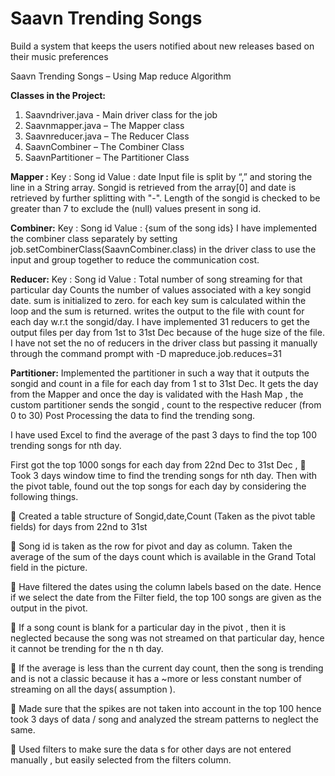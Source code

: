 # Saavn Trending Songs
Build a system that keeps the users notified about new releases based on their music preferences

Saavn Trending Songs – Using Map reduce Algorithm

**Classes in the Project:**

1. Saavndriver.java - Main driver class for the job
2. Saavnmapper.java – The Mapper class
3. Saavnreducer.java – The Reducer Class
4. SaavnCombiner – The Combiner Class
5. SaavnPartitioner – The Partitioner Class

**Mapper :**
Key : Song id
Value : date
Input file is split by “,” and storing the line in a String array.
Songid is retrieved from the array[0] and date is retrieved by further splitting with "-".
Length of the songid is checked to be greater than 7 to exclude the (null) values present in song id.


**Combiner:**
Key : Song id
Value : {sum of the song ids}
I have implemented the combiner class separately by setting
job.setCombinerClass(SaavnCombiner.class) in the driver class to use the input and group together to
reduce the communication cost.


**Reducer:**
Key : Song id
Value : Total number of song streaming for that particular day
Counts the number of values associated with a key songid date.
sum is initialized to zero. for each key sum is calculated within the loop and the sum is returned.
writes the output to the file with count for each day w.r.t the songid/day. I have implemented 31 reducers
to get the output files per day from 1st to 31st Dec because of the huge size of the file. I have not set the no
of reducers in the driver class but passing it manually through the command prompt with -D
mapreduce.job.reduces=31


**Partitioner:**
Implemented the partitioner in such a way that it outputs the songid and count in a file for each day from
1
st to 31st Dec. It gets the day from the Mapper and once the day is validated with the Hash Map , the
custom partitioner sends the songid , count to the respective reducer (from 0 to 30)
Post Processing the data to find the trending song.

I have used Excel to find the average of the past 3 days to find the top 100 trending songs for nth day.

First got the top 1000 songs for each day from 22nd Dec to 31st Dec ,
 Took 3 days window time to find the trending songs for nth day. Then with the pivot table, found
out the top songs for each day by considering the following things.

 Created a table structure of Songid,date,Count (Taken as the pivot table fields) for days from 22nd
to 31st

 Song id is taken as the row for pivot and day as column. Taken the average of the sum of the days
count which is available in the Grand Total field in the picture.

 Have filtered the dates using the column labels based on the date. Hence if we select the date
from the Filter field, the top 100 songs are given as the output in the pivot.

 If a song count is blank for a particular day in the pivot , then it is neglected because the song was
not streamed on that particular day, hence it cannot be trending for the n
th day.

 If the average is less than the current day count, then the song is trending and is not a classic
because it has a ~more or less constant number of streaming on all the days( assumption ).

 Made sure that the spikes are not taken into account in the top 100 hence took 3 days of data /
song and analyzed the stream patterns to neglect the same.

 Used filters to make sure the data s for other days are not entered manually , but easily selected
from the filters column.
